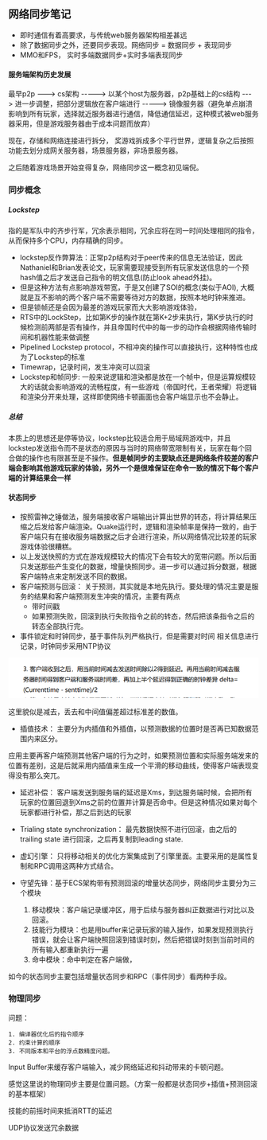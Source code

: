 ## 网络同步笔记

* 即时通信有着高要求，与传统web服务器架构相差甚远
* 除了数据同步之外，还要同步表现。网络同步 = 数据同步 + 表现同步
* MMO和FPS， 实时多端数据同步+实时多端表现同步

#### 服务端架构历史发展

最早p2p ---> cs架构 -----> 以某个host为服务器，p2p基础上的cs结构 ---> 进一步调整，把部分逻辑放在客户端进行  -----> 镜像服务器（避免单点崩溃影响到所有玩家，选择就近服务器进行通信，降低通信延迟，这种模式被web服务器采用，但是游戏服务器由于成本问题而放弃）

现在，存储和网络连接进行拆分， 奖游戏拆成多个平行世界，逻辑复杂之后按照功能去划分成网关服务器，场景服务器，非场景服务器。

之后随着游戏场景开始变得复杂，网络同步这一概念初见端倪。

### 同步概念

##### Lockstep

指的是军队中的齐步行军，冗余表示相同，冗余应将在同一时间处理相同的指令，从而保持多个CPU，内存精确的同步。

* lockstep反作弊算法：正常p2p结构对于peer传来的信息无法验证，因此Nathaniel和Brian发表论文，玩家需要现接受到所有玩家发送信息的一个预hash值之后才发送自己指令的明文信息(防止look ahead外挂)。
* 但是这种方法有点影响游戏带宽，于是又创建了SOI的概念(类似于AOI), 大概就是互不影响的两个客户端不需要等待对方的数据，按照本地时钟来推进。
* 但是锁帧还是会因为最差的游戏玩家而大大影响游戏体验，
* RTS中的LockStep，比如第K步的操作就在第K+2步来执行，第K步执行的时候检测前两部是否有操作，并且帝国时代中的每一步的动作会根据网络传输时间和机器性能来做调整
* Pipelined Lockstep protocol，不相冲突的操作可以直接执行，这种特性也成为了Lockstep的标准
* Timewrap，记录时间，发生冲突可以回滚
* Lockstep和帧同步: 一般来说逻辑和渲染都是放在一个帧中，但是运算规模较大的话就会影响游戏的流畅程度，有一些游戏（帝国时代，王者荣耀）将逻辑和渲染分开来处理，这样即使网络卡顿画面也会客户端显示也不会静止。

##### 总结

本质上的思想还是停等协议，lockstep比较适合用于局域网游戏中，并且lockstep发送指令而不是状态的原因与当时的网络带宽限制有关，玩家在每个回合做的操作也有限甚至是不操作。**但是帧同步的主要缺点还是网络条件较差的客户端会影响其他游戏玩家的体验，另外一个是很难保证在命令一致的情况下每个客户端的计算结果会一样**

#### 状态同步

* 按照雷神之锤做法，服务端接收客户端输出计算出世界的转态，将计算结果压缩之后发给客户端渲染。Quake运行时，逻辑和渲染帧率是保持一致的，由于客户端只有在接收服务端数据之后才会进行渲染，所以网络情况比较差的玩家游戏体验很糟糕。
* 以上发送快照的方式在游戏规模较大的情况下会有较大的宽带问题。所以后面只发送那些产生变化的数据，增量快照同步。进一步可以通过拆分数据，根据客户端特点来定制发送不同的数据。
* 客户端预测与回滚： 关于预测，其实就是本地先执行。要处理的情况主要是服务的结果和客户端预测发生冲突的情况，主要有两点
  * 带时间戳
  * 如果预测失败，回滚到执行失败指令之前的转态，然后把该条指令之后的转态全部执行完。
* 事件锁定和时钟同步，基于事件队列严格执行，但是需要对时间 相关信息进行记录，时钟同步采用NTP协议

![fault](./pics/fault01.png)

这里貌似是减去，丢去和中间值偏差超过标准差的数值。

* 插值技术： 主要分为内插值和外插值，以预测数据的位置时是否再已知数据范围内来区分。

应用主要再客户端预测其他客户端的行为之时，如果预测位置和实际服务端发来的位置有差别，这是后就采用内插值来生成一个平滑的移动曲线，使得客户端表现变得没有那么突兀。

* 延迟补偿： 客户端发送到服务端的延迟是Xms，到达服务端时候，会把所有玩家的位置回退到Xms之前的位置并计算是否命中。但是这种情况如果对每个玩家都进行补偿，那之后到达的玩家
* Trialing state synchronization： 最先数据快照不进行回滚，由之后的trailing state 进行回滚，之后再复制到leading state.

* 虚幻引擎： 只将移动相关的优化方案集成到了引擎里面。主要采用的是属性复制和RPC调用这两种方式结合。

* 守望先锋：基于ECS架构带有预测回滚的增量状态同步，网络同步主要分为三个模块
  1. 移动模块：客户端记录缓冲区，用于后续与服务器纠正数据进行对比以及回滚。
  2. 技能行为模块：也是用buffer来记录玩家的输入操作，如果发现预测执行错误，就会让客户端快照回滚到错误时刻，然后把错误时刻到当前时间的所有输入都重新执行一遍
  3. 命中模块：命中判定在客户端做，

如今的状态同步主要包括增量状态同步和RPC（事件同步）看两种手段。

### 物理同步

问题：

	1. 编译器优化后的指令顺序
 	2. 约束计算的顺序
 	3. 不同版本和平台的浮点数精度问题。

Input Buffer来缓存客户端输入，减少网络延迟和抖动带来的卡顿问题。

感觉这里说的物理同步主要是位置问题。（方案一般都是状态同步+插值+预测回滚的基本框架）

技能的前摇时间来抵消RTT的延迟

UDP协议发送冗余数据